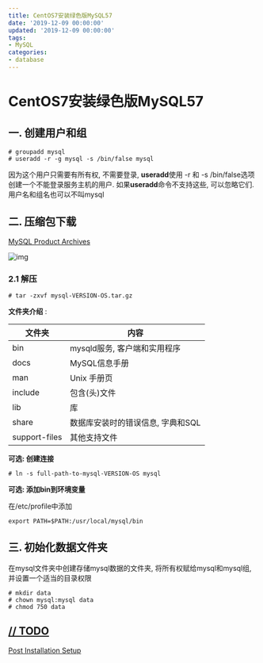 ```yaml
---
title: CentOS7安装绿色版MySQL57
date: '2019-12-09 00:00:00'
updated: '2019-12-09 00:00:00'
tags:
- MySQL
categories:
- database
---
```


# CentOS7安装绿色版MySQL57

## 一. 创建用户和组

```
# groupadd mysql
# useradd -r -g mysql -s /bin/false mysql
```

因为这个用户只需要有所有权, 不需要登录, **useradd**使用 -r 和 -s /bin/false选项创建一个不能登录服务主机的用户. 如果**useradd**命令不支持这些, 可以忽略它们. 用户名和组名也可以不叫mysql

## 二. 压缩包下载

[MySQL Product Archives](https://downloads.mysql.com/archives/community/)

![img](https://gitee.com/swang-harbin/pic-bed/raw/master/images/2021/20210222184621.png)

### 2.1 解压

```shell
# tar -zxvf mysql-VERSION-OS.tar.gz
```

**文件夹介绍** :

| 文件夹        | 内容                              |
| ------------- | --------------------------------- |
| bin           | mysqld服务, 客户端和实用程序      |
| docs          | MySQL信息手册                     |
| man           | Unix 手册页                       |
| include       | 包含(头)文件                      |
| lib           | 库                                |
| share         | 数据库安装时的错误信息, 字典和SQL |
| support-files | 其他支持文件                      |

**可选: 创建连接**

```shell
# ln -s full-path-to-mysql-VERSION-OS mysql
```

**可选: 添加bin到环境变量**

在/etc/profile中添加

```shell
export PATH=$PATH:/usr/local/mysql/bin
```

## 三. 初始化数据文件夹

在mysql文件夹中创建存储mysql数据的文件夹, 将所有权赋给mysql和mysql组, 并设置一个适当的目录权限

```shell
# mkdir data
# chown mysql:mysql data
# chmod 750 data
```

## [// TODO](https://dev.mysql.com/doc/refman/5.7/en/data-directory-initialization.html)

[Post Installation Setup](https://dev.mysql.com/doc/mysql-secure-deployment-guide/5.7/en/secure-deployment-post-install.html)
